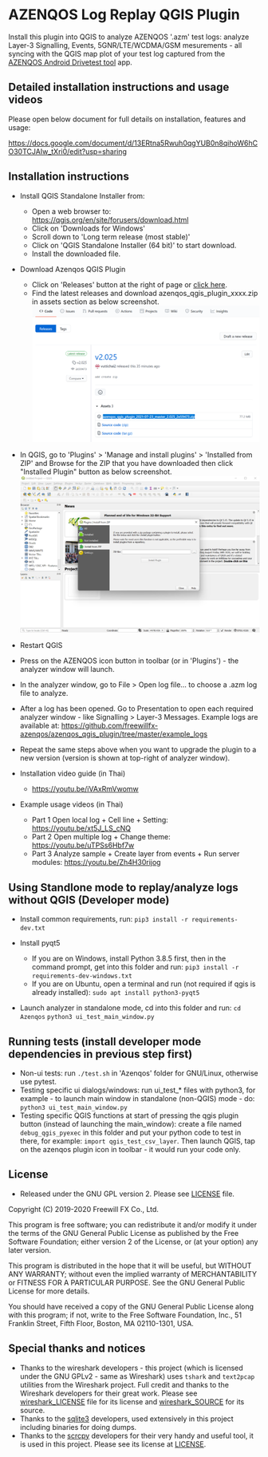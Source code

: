 AZENQOS Log Replay QGIS Plugin
==============================

Install this plugin into QGIS to analyze AZENQOS '.azm' test logs: analyze Layer-3 Signalling, Events, 5GNR/LTE/WCDMA/GSM mesurements - all syncing with the QGIS map plot of your test log captured from the [AZENQOS Android Drivetest tool](https://www2.azenqos.com/) app.

Detailed installation instructions and usage videos
---------------------------------------------------

Please open below document for full details on installation, features and usage:

<https://docs.google.com/document/d/13ERtna5Rwuh0qgYUB0n8qihoW6hCO30TCJAIw_tXri0/edit?usp=sharing>

Installation instructions
-------------------------

- Install QGIS Standalone Installer from: 
  - Open a web browser to: <https://qgis.org/en/site/forusers/download.html>
  - Click on 'Downloads for Windows'
  - Scroll down to 'Long term release (most stable)'
  - Click on 'QGIS Standalone Installer (64 bit)' to start download.
  - Install the downloaded file.

- Download Azenqos QGIS Plugin
  - Click on 'Releases' button at the right of page or [click here](https://github.com/freewillfx-azenqos/azenqos_qgis_plugin/releases).
  - Find the latest releases and download azenqos_qgis_plugin_xxxx.zip in assets section as below screenshot.
![](example_screenshots/download_azenqos_QGIS_plugin.PNG)

- In QGIS, go to 'Plugins' > 'Manage and install plugins' > 'Installed from ZIP' and Browse for the ZIP that you have downloaded then click "Installed Plugin" button as below screenshot.
![](example_screenshots/Install_from_zip.PNG)
- Restart QGIS
- Press on the AZENQOS icon button in toolbar (or in 'Plugins') - the analyzer window will launch.
- In the analyzer window, go to File > Open log file... to choose a .azm log file to analyze.
- After a log has been opened. Go to Presentation to open each required analyzer window - like Signalling > Layer-3 Messages. Example logs are available at: https://github.com/freewillfx-azenqos/azenqos_qgis_plugin/tree/master/example_logs
- Repeat the same steps above when you want to upgrade the plugin to a new version (version is shown at top-right of analyzer window).

- Installation video guide (in Thai)
  - https://youtu.be/iVAxRmVwomw

- Example usage videos (in Thai)
  - Part 1 Open local log + Cell line + Setting: https://youtu.be/xt5J_LS_cNQ
  - Part 2 Open multiple log + Change theme: https://youtu.be/uTPSs6Hbf7w
  - Part 3 Analyze sample + Create layer from events + Run server modules: https://youtu.be/Zh4H30rijog


Using Standlone mode to replay/analyze logs without QGIS (Developer mode)
------------------------------------------------------------

- Install common requirements, run:
`pip3 install -r requirements-dev.txt`

- Install pyqt5
  - If you are on Windows, install Python 3.8.5 first, then in the command prompt, get into this folder and run:
  `pip3 install -r requirements-dev-windows.txt`
  - If you are on Ubuntu, open a terminal and run (not required if qgis is already installed):
  `sudo apt install python3-pyqt5`
  
- Launch analyzer in standalone mode, cd into this folder and run:
`cd Azenqos`
`python3 ui_test_main_window.py`


Running tests (install developer mode dependencies in previous step first)
----------------------------------------------------------------

- Non-ui tests: run `./test.sh` in 'Azenqos' folder for GNU/Linux, otherwise use pytest.
- Testing specific ui dialogs/windows: run ui_test_* files with python3, for example - to launch main window in standalone (non-QGIS) mode - do: `python3 ui_test_main_window.py`
- Testing specific QGIS functions at start of pressing the qgis plugin button (instead of launching the main_window): create a file named `debug_qgis_pyexec` in this folder and put your python code to test in there, for example: `import qgis_test_csv_layer`. Then launch QGIS, tap on the azenqos plugin icon in toolbar - it would run your code only.


License
-------

- Released under the GNU GPL version 2. Please see [LICENSE](LICENSE) file.

Copyright (C) 2019-2020 Freewill FX Co., Ltd.

This program is free software; you can redistribute it and/or
modify it under the terms of the GNU General Public License
as published by the Free Software Foundation; either version 2
of the License, or (at your option) any later version.

This program is distributed in the hope that it will be useful,
but WITHOUT ANY WARRANTY; without even the implied warranty of
MERCHANTABILITY or FITNESS FOR A PARTICULAR PURPOSE.  See the
GNU General Public License for more details.

You should have received a copy of the GNU General Public License
along with this program; if not, write to the Free Software
Foundation, Inc., 51 Franklin Street, Fifth Floor, Boston, MA  02110-1301, USA.


Special thanks and notices
--------------------------

- Thanks to the wireshark developers - this project (which is licensed under the GNU GPLv2 - same as Wireshark) uses `tshark` and `text2pcap` utilities from the Wireshark project. Full credit and thanks to the Wireshark developers for their great work. Please see [wireshark_LICENSE](wireshark_LICENSE) file for its license and [wireshark_SOURCE](wireshark_SOURCE) for its source.
- Thanks to the [sqlite3](https://www.sqlite.org/copyright.html) developers, used extensively in this project including binaries for doing dumps.
- Thanks to the [scrcpy](https://github.com/Genymobile/scrcpy) developers for their very handy and useful tool, it is used in this project. Please see its license at [LICENSE](Azenqos/scrcpy_nt/LICENSE).
